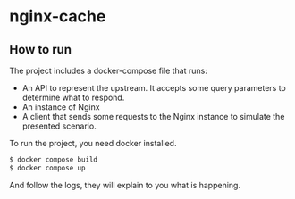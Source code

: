 # nginx-cache

## How to run

The project includes a docker-compose file that runs:
* An API to represent the upstream. It accepts some query parameters to determine what to respond.
* An instance of Nginx
* A client that sends some requests to the Nginx instance to simulate the presented scenario.

To run the project, you need docker installed.

```bash
$ docker compose build
$ docker compose up
```

And follow the logs, they will explain to you what is happening.